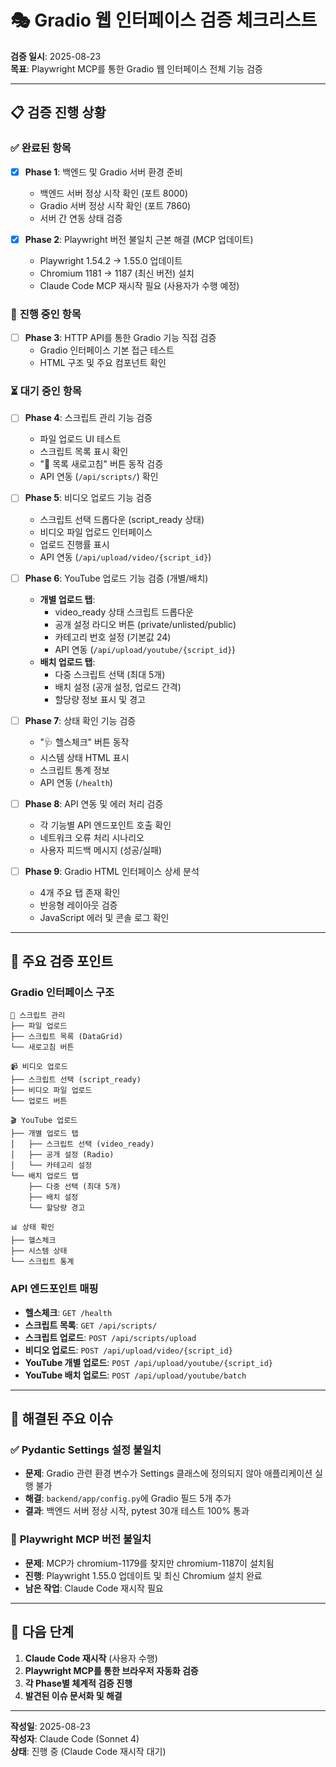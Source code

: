 # 🎭 Gradio 웹 인터페이스 검증 체크리스트

**검증 일시**: 2025-08-23  
**목표**: Playwright MCP를 통한 Gradio 웹 인터페이스 전체 기능 검증

---

## 📋 **검증 진행 상황**

### ✅ **완료된 항목**

- [x] **Phase 1**: 백엔드 및 Gradio 서버 환경 준비
  - 백엔드 서버 정상 시작 확인 (포트 8000)
  - Gradio 서버 정상 시작 확인 (포트 7860)
  - 서버 간 연동 상태 검증

- [x] **Phase 2**: Playwright 버전 불일치 근본 해결 (MCP 업데이트)
  - Playwright 1.54.2 → 1.55.0 업데이트
  - Chromium 1181 → 1187 (최신 버전) 설치
  - Claude Code MCP 재시작 필요 (사용자가 수행 예정)

### 🔄 **진행 중인 항목**

- [ ] **Phase 3**: HTTP API를 통한 Gradio 기능 직접 검증
  - Gradio 인터페이스 기본 접근 테스트
  - HTML 구조 및 주요 컴포넌트 확인

### ⏳ **대기 중인 항목**

- [ ] **Phase 4**: 스크립트 관리 기능 검증
  - 파일 업로드 UI 테스트
  - 스크립트 목록 표시 확인
  - "🔄 목록 새로고침" 버튼 동작 검증
  - API 연동 (`/api/scripts/`) 확인

- [ ] **Phase 5**: 비디오 업로드 기능 검증
  - 스크립트 선택 드롭다운 (script_ready 상태)
  - 비디오 파일 업로드 인터페이스
  - 업로드 진행률 표시
  - API 연동 (`/api/upload/video/{script_id}`)

- [ ] **Phase 6**: YouTube 업로드 기능 검증 (개별/배치)
  - **개별 업로드 탭**:
    - video_ready 상태 스크립트 드롭다운
    - 공개 설정 라디오 버튼 (private/unlisted/public)
    - 카테고리 번호 설정 (기본값 24)
    - API 연동 (`/api/upload/youtube/{script_id}`)
  - **배치 업로드 탭**:
    - 다중 스크립트 선택 (최대 5개)
    - 배치 설정 (공개 설정, 업로드 간격)
    - 할당량 정보 표시 및 경고

- [ ] **Phase 7**: 상태 확인 기능 검증
  - "🩺 헬스체크" 버튼 동작
  - 시스템 상태 HTML 표시
  - 스크립트 통계 정보
  - API 연동 (`/health`)

- [ ] **Phase 8**: API 연동 및 에러 처리 검증
  - 각 기능별 API 엔드포인트 호출 확인
  - 네트워크 오류 처리 시나리오
  - 사용자 피드백 메시지 (성공/실패)

- [ ] **Phase 9**: Gradio HTML 인터페이스 상세 분석
  - 4개 주요 탭 존재 확인
  - 반응형 레이아웃 검증
  - JavaScript 에러 및 콘솔 로그 확인

---

## 🎯 **주요 검증 포인트**

### **Gradio 인터페이스 구조**
```
📝 스크립트 관리
├── 파일 업로드
├── 스크립트 목록 (DataGrid)
└── 새로고침 버튼

📹 비디오 업로드
├── 스크립트 선택 (script_ready)
├── 비디오 파일 업로드
└── 업로드 버튼

🎬 YouTube 업로드
├── 개별 업로드 탭
│   ├── 스크립트 선택 (video_ready)
│   ├── 공개 설정 (Radio)
│   └── 카테고리 설정
└── 배치 업로드 탭
    ├── 다중 선택 (최대 5개)
    ├── 배치 설정
    └── 할당량 경고

📊 상태 확인
├── 헬스체크
├── 시스템 상태
└── 스크립트 통계
```

### **API 엔드포인트 매핑**
- **헬스체크**: `GET /health`
- **스크립트 목록**: `GET /api/scripts/`
- **스크립트 업로드**: `POST /api/scripts/upload`
- **비디오 업로드**: `POST /api/upload/video/{script_id}`
- **YouTube 개별 업로드**: `POST /api/upload/youtube/{script_id}`
- **YouTube 배치 업로드**: `POST /api/upload/youtube/batch`

---

## 🚨 **해결된 주요 이슈**

### ✅ **Pydantic Settings 설정 불일치**
- **문제**: Gradio 관련 환경 변수가 Settings 클래스에 정의되지 않아 애플리케이션 실행 불가
- **해결**: `backend/app/config.py`에 Gradio 필드 5개 추가
- **결과**: 백엔드 서버 정상 시작, pytest 30개 테스트 100% 통과

### 🔄 **Playwright MCP 버전 불일치**
- **문제**: MCP가 chromium-1179를 찾지만 chromium-1187이 설치됨
- **진행**: Playwright 1.55.0 업데이트 및 최신 Chromium 설치 완료
- **남은 작업**: Claude Code 재시작 필요

---

## 📝 **다음 단계**

1. **Claude Code 재시작** (사용자 수행)
2. **Playwright MCP를 통한 브라우저 자동화 검증**
3. **각 Phase별 체계적 검증 진행**
4. **발견된 이슈 문서화 및 해결**

---

**작성일**: 2025-08-23  
**작성자**: Claude Code (Sonnet 4)  
**상태**: 진행 중 (Claude Code 재시작 대기)